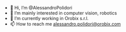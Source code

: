 - 👋 Hi, I’m @AlessandroPolidori
- 👀 I’m mainly interested in computer vision, robotics 
- 🌱 I’m currently working in Orobix s.r.l.
- 📫 How to reach me alessandro.polidori@orobix.com

<!---
AlessandroPolidori/AlessandroPolidori is a ✨ special ✨ repository because its `README.md` (this file) appears on your GitHub profile.
You can click the Preview link to take a look at your changes.
--->
